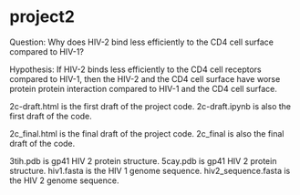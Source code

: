# project2
Question: Why does HIV-2 bind less efficiently to the CD4 cell surface compared to HIV-1?  

Hypothesis: If HIV-2 binds less efficiently to the CD4 cell receptors compared to HIV-1, then the HIV-2 and the CD4 cell surface have worse protein protein interaction compared to HIV-1 and the CD4 cell surface.

2c-draft.html is the first draft of the project code. 2c-draft.ipynb is also the first draft of the code.

2c_final.html is the final draft of the project code. 2c_final is also the final draft of the code.

3tih.pdb is gp41 HIV 2 protein structure.
5cay.pdb is gp41 HIV 2 protein structure.
hiv1.fasta is the HIV 1 genome sequence.
hiv2_sequence.fasta is the HIV 2 genome sequence.
